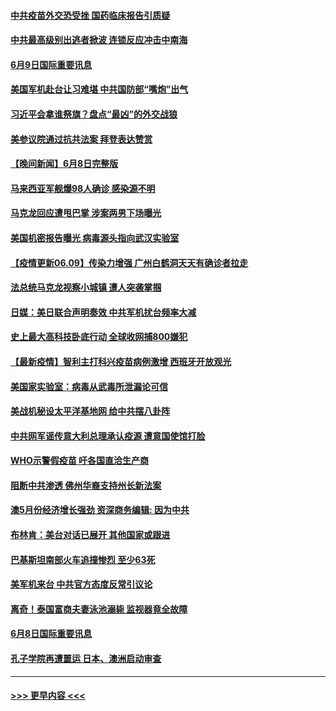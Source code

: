 #### [中共疫苗外交恐受挫 国药临床报告引质疑](../pages/prog202/a103138538.md?t=06091901) 
#### [中共最高级别出逃者掀波 连锁反应冲击中南海](../pages/prog202/a103138549.md?t=06091901) 
#### [6月9日国际重要讯息](../pages/prog202/a103138535.md?t=06091901) 
#### [美国军机赴台让习难堪 中共国防部“嘴炮”出气](../pages/prog202/a103138513.md?t=06091901) 
#### [习近平会拿谁祭旗？盘点“最凶”的外交战狼](../pages/prog202/a103138508.md?t=06091901) 
#### [美参议院通过抗共法案 拜登表达赞赏](../pages/prog202/a103138447.md?t=06091901) 
#### [【晚间新闻】6月8日完整版](../pages/prog202/a103138302.md?t=06091901) 
#### [马来西亚军舰爆98人确诊 感染源不明](../pages/prog202/a103138347.md?t=06091901) 
#### [马克龙回应遭甩巴掌 涉案两男下场曝光](../pages/prog202/a103138322.md?t=06091901) 
#### [美国机密报告曝光 病毒源头指向武汉实验室](../pages/prog202/a103137744.md?t=06091901) 
#### [【疫情更新06.09】传染力增强 广州白鹤洞天天有确诊者拉走](../pages/prog202/a103133785.md?t=06091901) 
#### [法总统马克龙视察小城镇 遭人突袭掌掴](../pages/prog202/a103138092.md?t=06091901) 
#### [日媒：美日联合声明奏效 中共军机扰台频率大减](../pages/prog202/a103138088.md?t=06091901) 
#### [史上最大高科技卧底行动 全球收网捕800嫌犯](../pages/prog202/a103138153.md?t=06091901) 
#### [【最新疫情】智利主打科兴疫苗病例激增 西班牙开放观光](../pages/prog202/a103137867.md?t=06091901) 
#### [美国家实验室：病毒从武毒所泄漏论可信](../pages/prog202/a103138089.md?t=06091901) 
#### [美战机秘设太平洋基地网 给中共摆八卦阵](../pages/prog202/a103138079.md?t=06091901) 
#### [中共网军谣传意大利总理承认疫源 遭意国使馆打脸](../pages/prog202/a103138002.md?t=06091901) 
#### [WHO示警假疫苗 吁各国直洽生产商](../pages/prog202/a103137890.md?t=06091901) 
#### [阻断中共渗透 佛州华裔支持州长新法案](../pages/prog202/a103137907.md?t=06091901) 
#### [澳5月份经济增长强劲 资深商务编辑: 因为中共](../pages/prog202/a103137797.md?t=06091901) 
#### [布林肯：美台对话已展开 其他国家或跟进](../pages/prog202/a103137838.md?t=06091901) 
#### [巴基斯坦南部火车追撞惨烈 至少63死](../pages/prog202/a103137697.md?t=06091901) 
#### [美军机来台 中共官方态度反常引议论](../pages/prog202/a103137657.md?t=06091901) 
#### [离奇！泰国富商夫妻泳池溺毙 监视器竟全故障](../pages/prog202/a103137638.md?t=06091901) 
#### [6月8日国际重要讯息](../pages/prog202/a103137642.md?t=06091901) 
#### [孔子学院再遭噩运 日本、澳洲启动审查](../pages/prog202/a103137589.md?t=06091901) 

----
#### [ >>> 更早内容 <<< ](../indexes/prog202-earlier.md)
